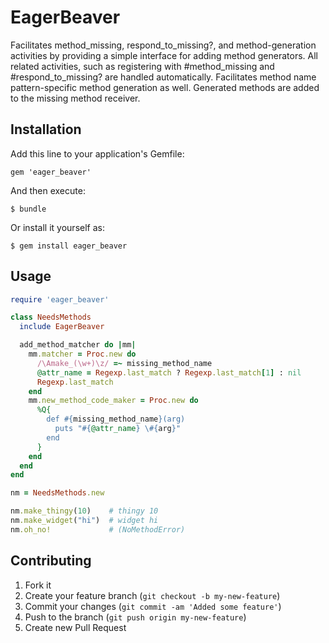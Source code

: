 # EagerBeaver

Facilitates method_missing, respond_to_missing?, and method-generation activities
by providing a simple interface for adding method generators.  All related
activities, such as registering with #method_missing and #respond_to_missing?
are handled automatically.  Facilitates method name pattern-specific method
generation as well.  Generated methods are added to the missing method receiver.

## Installation

Add this line to your application's Gemfile:

    gem 'eager_beaver'

And then execute:

    $ bundle

Or install it yourself as:

    $ gem install eager_beaver

## Usage

```ruby
require 'eager_beaver'

class NeedsMethods
  include EagerBeaver

  add_method_matcher do |mm|
    mm.matcher = Proc.new do
      /\Amake_(\w+)\z/ =~ missing_method_name
      @attr_name = Regexp.last_match ? Regexp.last_match[1] : nil
      Regexp.last_match
    end
    mm.new_method_code_maker = Proc.new do
      %Q{
        def #{missing_method_name}(arg)
          puts "#{@attr_name} \#{arg}"
        end
      }
    end
  end
end

nm = NeedsMethods.new

nm.make_thingy(10)    # thingy 10
nm.make_widget("hi")  # widget hi
nm.oh_no!             # (NoMethodError)
```

## Contributing

1. Fork it
2. Create your feature branch (`git checkout -b my-new-feature`)
3. Commit your changes (`git commit -am 'Added some feature'`)
4. Push to the branch (`git push origin my-new-feature`)
5. Create new Pull Request
